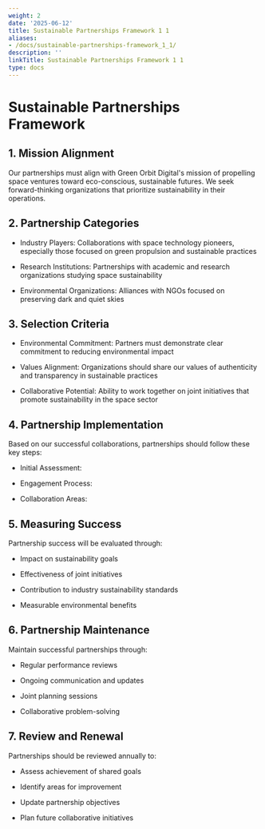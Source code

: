 ```yaml
---
weight: 2
date: '2025-06-12'
title: Sustainable Partnerships Framework 1 1
aliases:
- /docs/sustainable-partnerships-framework_1_1/
description: ''
linkTitle: Sustainable Partnerships Framework 1 1
type: docs
---
```


# Sustainable Partnerships Framework

## 1. Mission Alignment

Our partnerships must align with Green Orbit Digital's mission of propelling space ventures toward eco-conscious, sustainable futures. We seek forward-thinking organizations that prioritize sustainability in their operations.

## 2. Partnership Categories

- Industry Players: Collaborations with space technology pioneers, especially those focused on green propulsion and sustainable practices

- Research Institutions: Partnerships with academic and research organizations studying space sustainability

- Environmental Organizations: Alliances with NGOs focused on preserving dark and quiet skies

## 3. Selection Criteria

- Environmental Commitment: Partners must demonstrate clear commitment to reducing environmental impact

- Values Alignment: Organizations should share our values of authenticity and transparency in sustainable practices

- Collaborative Potential: Ability to work together on joint initiatives that promote sustainability in the space sector

## 4. Partnership Implementation

Based on our successful collaborations, partnerships should follow these key steps:

- Initial Assessment:

- Engagement Process:

- Collaboration Areas:

## 5. Measuring Success

Partnership success will be evaluated through:

- Impact on sustainability goals

- Effectiveness of joint initiatives

- Contribution to industry sustainability standards

- Measurable environmental benefits

## 6. Partnership Maintenance

Maintain successful partnerships through:

- Regular performance reviews

- Ongoing communication and updates

- Joint planning sessions

- Collaborative problem-solving

## 7. Review and Renewal

Partnerships should be reviewed annually to:

- Assess achievement of shared goals

- Identify areas for improvement

- Update partnership objectives

- Plan future collaborative initiatives